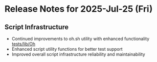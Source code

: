 # Release Notes for 2025-Jul-25 (Fri)

## Script Infrastructure

- Continued improvements to oh.sh utility with enhanced functionality [tests/lib/Oh](../../../tests/lib/Oh)
- Enhanced script utility functions for better test support
- Improved overall script infrastructure reliability and maintainability
